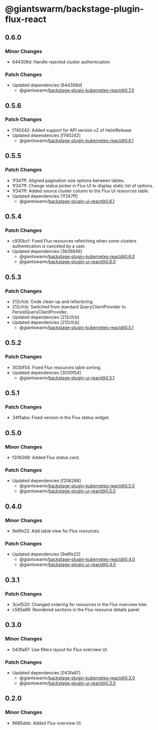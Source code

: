 # @giantswarm/backstage-plugin-flux-react

## 0.6.0

### Minor Changes

- 644308d: Handle rejected cluster authentication.

### Patch Changes

- Updated dependencies [644308d]
  - @giantswarm/backstage-plugin-kubernetes-react@0.7.0

## 0.5.6

### Patch Changes

- f740242: Added support for API version v2 of HelmRelease
- Updated dependencies [f740242]
  - @giantswarm/backstage-plugin-kubernetes-react@0.6.1

## 0.5.5

### Patch Changes

- 1f347ff: Aligned pagination size options between tables.
- 1f347ff: Change status picker in Flux UI to display static list of options.
- 1f347ff: Added source cluster column to the Flux UI resources table.
- Updated dependencies [1f347ff]
  - @giantswarm/backstage-plugin-ui-react@0.6.1

## 0.5.4

### Patch Changes

- c930bcf: Fixed Flux resources refetching when some clusters authentication is canceled by a user.
- Updated dependencies [3b06846]
  - @giantswarm/backstage-plugin-kubernetes-react@0.6.0
  - @giantswarm/backstage-plugin-ui-react@0.6.0

## 0.5.3

### Patch Changes

- 212cfcb: Code clean-up and refactoring.
- 212cfcb: Switched from standard QueryClientProvider to PersistQueryClientProvider.
- Updated dependencies [212cfcb]
- Updated dependencies [212cfcb]
  - @giantswarm/backstage-plugin-kubernetes-react@0.5.1

## 0.5.2

### Patch Changes

- 3030f54: Fixed Flux resources table sorting.
- Updated dependencies [3030f54]
  - @giantswarm/backstage-plugin-ui-react@0.5.1

## 0.5.1

### Patch Changes

- 34f5aba: Fixed version in the Flux status widget.

## 0.5.0

### Minor Changes

- f206288: Added Flux status card.

### Patch Changes

- Updated dependencies [f206288]
  - @giantswarm/backstage-plugin-kubernetes-react@0.5.0
  - @giantswarm/backstage-plugin-ui-react@0.5.0

## 0.4.0

### Minor Changes

- 9e6fe22: Add table view for Flux resources.

### Patch Changes

- Updated dependencies [9e6fe22]
  - @giantswarm/backstage-plugin-kubernetes-react@0.4.0
  - @giantswarm/backstage-plugin-ui-react@0.4.0

## 0.3.1

### Patch Changes

- 3ce1520: Changed ordering for resources in the Flux overview tree.
- c585a66: Reordered sections in the Flux resource details panel.

## 0.3.0

### Minor Changes

- 043fa87: Use filters layout for Flux overview UI.

### Patch Changes

- Updated dependencies [043fa87]
  - @giantswarm/backstage-plugin-kubernetes-react@0.3.0
  - @giantswarm/backstage-plugin-ui-react@0.3.0

## 0.2.0

### Minor Changes

- 8685deb: Added Flux overview UI.
